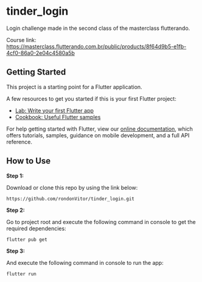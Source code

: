 # tinder_login

Login challenge made in the second class of the masterclass flutterando.

Course link: https://masterclass.flutterando.com.br/public/products/8f64d9b5-e1fb-4cf0-86a0-2e04c4580a5b

## Getting Started

This project is a starting point for a Flutter application.

A few resources to get you started if this is your first Flutter project:

- [Lab: Write your first Flutter app](https://flutter.dev/docs/get-started/codelab)
- [Cookbook: Useful Flutter samples](https://flutter.dev/docs/cookbook)

For help getting started with Flutter, view our
[online documentation](https://flutter.dev/docs), which offers tutorials,
samples, guidance on mobile development, and a full API reference.

## How to Use 

**Step 1:**

Download or clone this repo by using the link below:

```
https://github.com/rondonVitor/tinder_login.git
```

**Step 2:**

Go to project root and execute the following command in console to get the required dependencies: 

```
flutter pub get 
```

**Step 3:**

And execute the following command in console to run the app: 

```
flutter run 
```